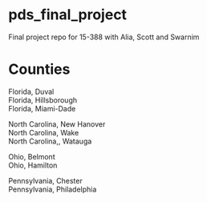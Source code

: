 # pds_final_project
Final project repo for 15-388 with Alia, Scott and Swarnim

# Counties
Florida, Duval </br>
Florida, Hillsborough </br>
Florida, Miami-Dade</br>

North Carolina, New Hanover </br>
North Carolina, Wake</br>
North Carolina,, Watauga </br>

Ohio, Belmont </br>
Ohio, Hamilton </br>

Pennsylvania, Chester </br>
Pennsylvania, Philadelphia </br>
